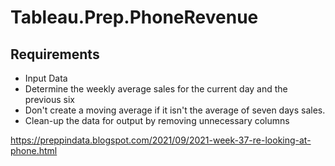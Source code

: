 # Tableau.Prep.PhoneRevenue



## Requirements

- Input Data
- Determine the weekly average sales for the current day and the previous six
- Don't create a moving average if it isn't the average of seven days sales.
- Clean-up the data for output by removing unnecessary columns




https://preppindata.blogspot.com/2021/09/2021-week-37-re-looking-at-phone.html

